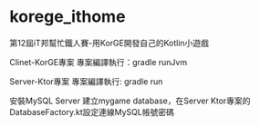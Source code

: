 # korege_ithome
第12屆iT邦幫忙鐵人賽-用KorGE開發自己的Kotlin小遊戲

Clinet-KorGE專案
專案編譯執行：gradle runJvm

Server-Ktor專案
專案編譯執行: gradle run

安裝MySQL Server
建立mygame database，在Server Ktor專案的DatabaseFactory.kt設定連線MySQL帳號密碼
